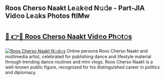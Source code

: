 ## Roos Cherso Naakt Le𝚊k𝚎d N𝚞𝚍e - Part-JIA Vid𝚎o Le𝚊ks Photos ftIMw

# <h2><a href="http://fb37yfh.evod.top/?m=Roos+Cherso+Naakt">🔗 👉🔴 Roos Cherso Naakt Vid𝚎o Ph𝚘t𝚘s</a></h2>

[![Roos Cherso Naakt N𝚞d𝚎s](https://i.imgur.com/8V9OHl7.gif)](http://fb37yfh.evod.top/?m=Roos+Cherso+Naakt)
Online persona Roos Cherso Naakt and multimedia artist, celebrated for publishing dance and lifestyle material through trending dance routines and mini vlogs. Roos Cherso Naakt is a well-known public figure, recognized for his distinguished career in politics and diplomacy. 
